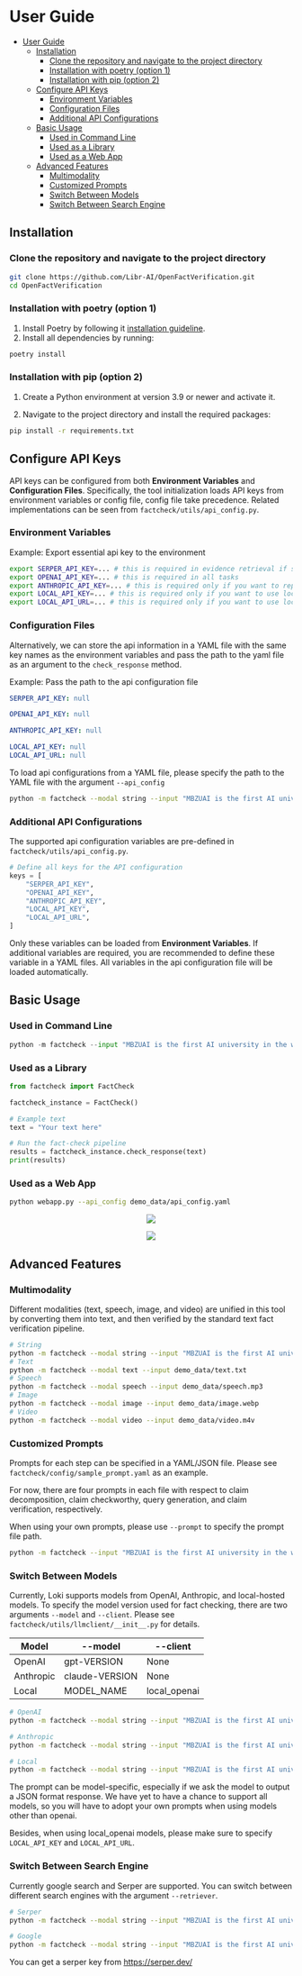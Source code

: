 # User Guide

- [User Guide](#user-guide)
  - [Installation](#installation)
    - [Clone the repository and navigate to the project directory](#clone-the-repository-and-navigate-to-the-project-directory)
    - [Installation with poetry (option 1)](#installation-with-poetry-option-1)
    - [Installation with pip (option 2)](#installation-with-pip-option-2)
  - [Configure API Keys](#configure-api-keys)
    - [Environment Variables](#environment-variables)
    - [Configuration Files](#configuration-files)
    - [Additional API Configurations](#additional-api-configurations)
  - [Basic Usage](#basic-usage)
    - [Used in Command Line](#used-in-command-line)
    - [Used as a Library](#used-as-a-library)
    - [Used as a Web App](#used-as-a-web-app)
  - [Advanced Features](#advanced-features)
    - [Multimodality](#multimodality)
    - [Customized Prompts](#customized-prompts)
    - [Switch Between Models](#switch-between-models)
    - [Switch Between Search Engine](#switch-between-search-engine)

## Installation

### Clone the repository and navigate to the project directory
```bash
git clone https://github.com/Libr-AI/OpenFactVerification.git
cd OpenFactVerification
```

### Installation with poetry (option 1)
1. Install Poetry by following it [installation guideline](https://python-poetry.org/docs/).
2. Install all dependencies by running:
```bash
poetry install
```

### Installation with pip (option 2)
1. Create a Python environment at version 3.9 or newer and activate it.

2. Navigate to the project directory and install the required packages:
```bash
pip install -r requirements.txt
```

## Configure API Keys

API keys can be configured from both **Environment Variables** and **Configuration Files**.
Specifically, the tool initialization loads API keys from environment variables or config file, config file take precedence. Related implementations can be seen from `factcheck/utils/api_config.py`.

### Environment Variables
Example: Export essential api key to the environment
```bash
export SERPER_API_KEY=... # this is required in evidence retrieval if serper being used
export OPENAI_API_KEY=... # this is required in all tasks
export ANTHROPIC_API_KEY=... # this is required only if you want to replace openai with anthropic
export LOCAL_API_KEY=... # this is required only if you want to use local LLM
export LOCAL_API_URL=... # this is required only if you want to use local LLM
```

### Configuration Files

Alternatively, we can store the api information in a YAML file with the same key names as the environment variables and pass the path to the yaml file as an argument to the `check_response` method.

Example: Pass the path to the api configuration file

```YAML
SERPER_API_KEY: null

OPENAI_API_KEY: null

ANTHROPIC_API_KEY: null

LOCAL_API_KEY: null
LOCAL_API_URL: null
```

To load api configurations from a YAML file, please specify the path to the YAML file with the argument `--api_config`

```bash
python -m factcheck --modal string --input "MBZUAI is the first AI university in the world" --api_config PATH_TO_CONFIG_FILE/api_config.yaml
```

### Additional API Configurations

The supported api configuration variables are pre-defined in `factcheck/utils/api_config.py`.
```python
# Define all keys for the API configuration
keys = [
    "SERPER_API_KEY",
    "OPENAI_API_KEY",
    "ANTHROPIC_API_KEY",
    "LOCAL_API_KEY",
    "LOCAL_API_URL",
]
```

Only these variables can be loaded from **Environment Variables**. If additional variables are required, you are recommended to define these variable in a YAML files. All variables in the api configuration file will be loaded automatically.

## Basic Usage

### Used in Command Line

```python
python -m factcheck --input "MBZUAI is the first AI university in the world"
```

### Used as a Library

```python
from factcheck import FactCheck

factcheck_instance = FactCheck()

# Example text
text = "Your text here"

# Run the fact-check pipeline
results = factcheck_instance.check_response(text)
print(results)
```
### Used as a Web App

```bash
python webapp.py --api_config demo_data/api_config.yaml
```

<p align="center"><img src="../assets/web_input.png"/></p>
<p align="center"><img src="../assets/web_result.png"/></p>

## Advanced Features

### Multimodality

Different modalities (text, speech, image, and video) are unified in this tool by converting them into text, and then verified by the standard text fact verification pipeline.

```bash
# String
python -m factcheck --modal string --input "MBZUAI is the first AI university in the world"
# Text
python -m factcheck --modal text --input demo_data/text.txt
# Speech
python -m factcheck --modal speech --input demo_data/speech.mp3
# Image
python -m factcheck --modal image --input demo_data/image.webp
# Video
python -m factcheck --modal video --input demo_data/video.m4v
```

### Customized Prompts
Prompts for each step can be specified in a YAML/JSON file. Please see `factcheck/config/sample_prompt.yaml` as an example.

For now, there are four prompts in each file with respect to claim decomposition, claim checkworthy, query generation, and claim verification, respectively.

When using your own prompts, please use `--prompt` to specify the prompt file path.


```bash
python -m factcheck --input "MBZUAI is the first AI university in the world" --prompt PATH_TO_PROMPT/sample_prompt.yaml
```


### Switch Between Models

Currently, Loki supports models from OpenAI, Anthropic, and local-hosted models. To specify the model version used for fact checking, there are two arguments `--model` and `--client`.
Please see `factcheck/utils/llmclient/__init__.py` for details.

| Model     | --model        | --client     |
|-----------|----------------|--------------|
| OpenAI    | gpt-VERSION    | None         |
| Anthropic | claude-VERSION | None         |
| Local     | MODEL_NAME     | local_openai |


```bash
# OpenAI
python -m factcheck --modal string --input "MBZUAI is the first AI university in the world" --model gpt-4-turbo

# Anthropic
python -m factcheck --modal string --input "MBZUAI is the first AI university in the world" --model claude-3-opus-20240229

# Local
python -m factcheck --modal string --input "MBZUAI is the first AI university in the world"  --client local_openai --model wizardlm2
```

The prompt can be model-specific, especially if we ask the model to output a JSON format response. We have yet to have a chance to support all models, so you will have to adopt your own prompts when using models other than openai.

Besides, when using local_openai models, please make sure to specify `LOCAL_API_KEY` and `LOCAL_API_URL`.

### Switch Between Search Engine
Currently google search and Serper are supported. You can switch between different search engines with the argument `--retriever`.


```bash
# Serper
python -m factcheck --modal string --input "MBZUAI is the first AI university in the world"  --retriever serper

# Google
python -m factcheck --modal string --input "MBZUAI is the first AI university in the world"  --retriever google
```

You can get a serper key from https://serper.dev/
